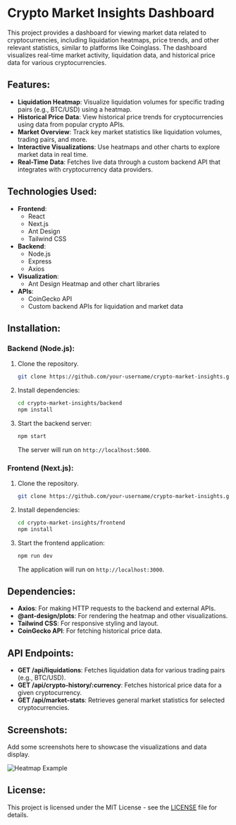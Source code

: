 # Crypto Market Insights Dashboard

This project provides a dashboard for viewing market data related to cryptocurrencies, including liquidation heatmaps, price trends, and other relevant statistics, similar to platforms like Coinglass. The dashboard visualizes real-time market activity, liquidation data, and historical price data for various cryptocurrencies.

## Features:
- **Liquidation Heatmap**: Visualize liquidation volumes for specific trading pairs (e.g., BTC/USD) using a heatmap.
- **Historical Price Data**: View historical price trends for cryptocurrencies using data from popular crypto APIs.
- **Market Overview**: Track key market statistics like liquidation volumes, trading pairs, and more.
- **Interactive Visualizations**: Use heatmaps and other charts to explore market data in real time.
- **Real-Time Data**: Fetches live data through a custom backend API that integrates with cryptocurrency data providers.

## Technologies Used:
- **Frontend**:
  - React
  - Next.js
  - Ant Design
  - Tailwind CSS
- **Backend**:
  - Node.js
  - Express
  - Axios
- **Visualization**:
  - Ant Design Heatmap and other chart libraries
- **APIs**:
  - CoinGecko API
  - Custom backend APIs for liquidation and market data

## Installation:

### Backend (Node.js):
1. Clone the repository.
    ```bash
    git clone https://github.com/your-username/crypto-market-insights.git
    ```
2. Install dependencies:
    ```bash
    cd crypto-market-insights/backend
    npm install
    ```
3. Start the backend server:
    ```bash
    npm start
    ```
    The server will run on `http://localhost:5000`.

### Frontend (Next.js):
1. Clone the repository.
    ```bash
    git clone https://github.com/your-username/crypto-market-insights.git
    ```
2. Install dependencies:
    ```bash
    cd crypto-market-insights/frontend
    npm install
    ```
3. Start the frontend application:
    ```bash
    npm run dev
    ```
    The application will run on `http://localhost:3000`.

## Dependencies:
- **Axios**: For making HTTP requests to the backend and external APIs.
- **@ant-design/plots**: For rendering the heatmap and other visualizations.
- **Tailwind CSS**: For responsive styling and layout.
- **CoinGecko API**: For fetching historical price data.

## API Endpoints:
- **GET /api/liquidations**: Fetches liquidation data for various trading pairs (e.g., BTC/USD).
- **GET /api/crypto-history/:currency**: Fetches historical price data for a given cryptocurrency.
- **GET /api/market-stats**: Retrieves general market statistics for selected cryptocurrencies.

## Screenshots:

Add some screenshots here to showcase the visualizations and data display.

![Heatmap Example](path-to-your-screenshot.png)

## License:
This project is licensed under the MIT License - see the [LICENSE](LICENSE) file for details.

